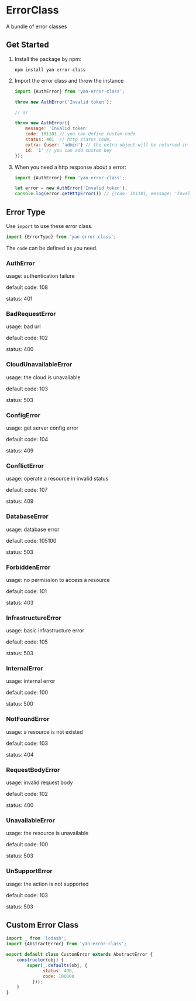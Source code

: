 # ErrorClass

A bundle of error classes

## Get Started

1. Install the package by npm:

    ```shell
    npm install yan-error-class
    ```
2. Import the error class and throw the instance
    
    ```javascript
    import {AuthError} from 'yan-error-class';
    
    throw new AuthError('Invalid token');

    // or
    
    throw new AuthError({
        message: 'Invalid token'
        code: 101101 // you can define custom code
        status: 401  // http status code,
        extra: {user: 'admin'} // the extra object will be returned in http response body
        id: '1' // you can add custom key
    });
    ```
3. When you need a http response about a error:
    
    ```javascript
    import {AuthError} from 'yan-error-class';
    
    let error = new AuthError('Invalid token');
    console.log(error.getHttpError()) // {code: 101101, message: 'Invalid token', extra: undefined}
    ```
    
## Error Type

Use `import` to use these error class.

```javascript
import {ErrorType} from 'yan-error-class';
```

The `code` can be defined as you need.

### AuthError

usage: authentication failure

default code: 108

status: 401

### BadRequestError

usage: bad url

default code: 102

status: 400

### CloudUnavailableError

usage: the cloud is unavailable

default code: 103

status: 503

### ConfigError

usage: get server config error

default code: 104

status: 409

### ConflictError

usage: operate a resource in invalid status

default code: 107

status: 409

### DatabaseError

usage: database error

default code: 105100

status: 503

### ForbiddenError

usage: no permission to access a resource

default code: 101

status: 403

### InfrastructureError

usage: basic infrastructure error

default code: 105

status: 503

### InternalError

usage: internal error

default code: 100

status: 500

### NotFoundError

usage: a resource is not existed

default code: 103

status: 404

### RequestBodyError

usage: invalid request body

default code: 102

status: 400

### UnavailableError

usage: the resource is unavailable

default code: 100

status: 503

### UnSupportError

usage: the action is not supported

default code: 103

status: 503

## Custom Error Class

```javascript
import _ from 'lodash';
import {AbstractError} from 'yan-error-class';

export default class CustomError extends AbstractError {
    constructor(obj) {
        super(_.defaults(obj, {
              status: 400,
              code: 100000
          }));
    }
}
```







